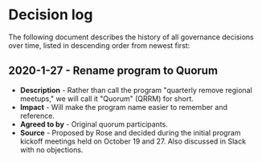 # Decision log

The following document describes the history of all governance decisions over
time, listed in descending order from newest first:


## 2020-1-27 - Rename program to Quorum

- **Description** - Rather than call the program "quarterly remove regional
  meetups," we will call it "Quorum" (QRRM) for short.
- **Impact** - Will make the program name easier to remember and reference.
- **Agreed to by** - Original quorum participants.
- **Source** - Proposed by Rose and decided during the initial program kickoff
  meetings held on October 19 and 27. Also discussed in Slack with no
  objections.
